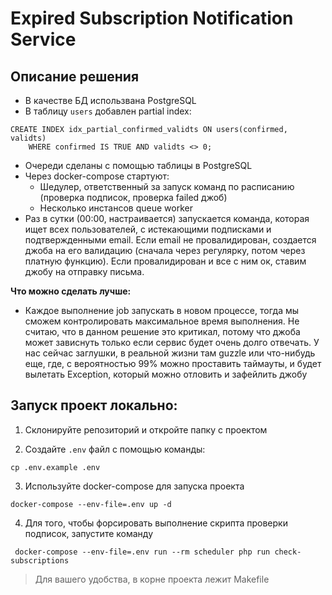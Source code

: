 # Expired Subscription Notification Service

## Описание решения

- В качестве БД использвана PostgreSQL
- В таблицу `users` добавлен partial index:

```postgresql
CREATE INDEX idx_partial_confirmed_validts ON users(confirmed, validts)
    WHERE confirmed IS TRUE AND validts <> 0;
```
- Очереди сделаны с помощью таблицы в PostgreSQL
- Через docker-compose стартуют:
  - Шедулер, ответственный за запуск команд по расписанию (проверка подписок, проверка failed джоб)
  - Несколько инстансов queue worker
- Раз в сутки (00:00, настраивается) запускается команда, которая ищет всех пользователей, с истекающими подписками и подтвержденными email. Если email не провалидирован, создается джоба на его валидацию (сначала через регулярку, потом через платную функцию). Если провалидирован и все с ним ок, ставим джобу на отправку письма.

**Что можно сделать лучше:**
- Каждое выполнение job запускать в новом процессе, тогда мы сможем контролировать максимальное время выполнения. Не считаю, что в данном решение это критикал, потому что джоба может зависнуть только если сервис будет очень долго отвечать. У нас сейчас заглушки, в реальной жизни там guzzle или что-нибудь еще, где, с вероятностью 99% можно проставить таймауты, и будет вылетать Exception, который можно отловить и зафейлить джобу

## Запуск проект локально:

1) Склонируйте репозиторий и откройте папку с проектом

2) Создайте `.env` файл с помощью команды:

```shell
cp .env.example .env
```

3) Используйте docker-compose для запуска проекта

```shell
docker-compose --env-file=.env up -d
```

4) Для того, чтобы форсировать выполнение скрипта проверки подписок, запустите команду

```shell
 docker-compose --env-file=.env run --rm scheduler php run check-subscriptions
```

> Для вашего удобства, в корне проекта лежит Makefile
